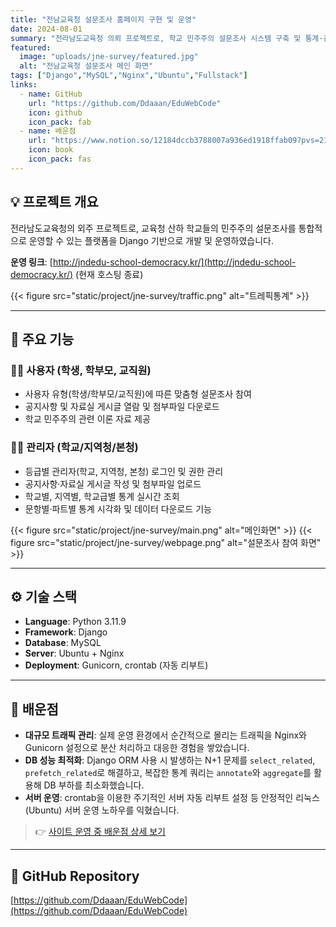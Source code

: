 ```yaml
---
title: "전남교육청 설문조사 홈페이지 구현 및 운영"
date: 2024-08-01
summary: "전라남도교육청 의뢰 프로젝트로, 학교 민주주의 설문조사 시스템 구축 및 통계·관리 기능을 포함한 Django 기반 웹 서비스"
featured:
  image: "uploads/jne-survey/featured.jpg"
  alt: "전남교육청 설문조사 메인 화면"
tags: ["Django","MySQL","Nginx","Ubuntu","Fullstack"]
links:
  - name: GitHub
    url: "https://github.com/Ddaaan/EduWebCode"
    icon: github
    icon_pack: fab
  - name: 배운점
    url: "https://www.notion.so/12184dccb3788007a936ed1918ffab09?pvs=21"
    icon: book
    icon_pack: fas
---
```


## 💡 프로젝트 개요
전라남도교육청의 외주 프로젝트로, 교육청 산하 학교들의 민주주의 설문조사를 통합적으로 운영할 수 있는 플랫폼을 Django 기반으로 개발 및 운영하였습니다. 

**운영 링크**: [http://jndedu-school-democracy.kr/](http://jndedu-school-democracy.kr/) (현재 호스팅 종료)

{{< figure src="static/project/jne-survey/traffic.png" alt="트레픽통계" >}}

---

## 🌟 주요 기능
### 👩‍🏫 사용자 (학생, 학부모, 교직원)
- 사용자 유형(학생/학부모/교직원)에 따른 맞춤형 설문조사 참여
- 공지사항 및 자료실 게시글 열람 및 첨부파일 다운로드
- 학교 민주주의 관련 이론 자료 제공

### 🧑‍💻 관리자 (학교/지역청/본청)
- 등급별 관리자(학교, 지역청, 본청) 로그인 및 권한 관리
- 공지사항·자료실 게시글 작성 및 첨부파일 업로드
- 학교별, 지역별, 학교급별 통계 실시간 조회
- 문항별·파트별 통계 시각화 및 데이터 다운로드 기능

{{< figure src="static/project/jne-survey/main.png" alt="메인화면" >}}
{{< figure src="static/project/jne-survey/webpage.png" alt="설문조사 참여 화면" >}}

---

## ⚙️ 기술 스택
- **Language**: Python 3.11.9
- **Framework**: Django
- **Database**: MySQL
- **Server**: Ubuntu + Nginx
- **Deployment**: Gunicorn, crontab (자동 리부트)

---

## 🧠 배운점
- **대규모 트래픽 관리**: 실제 운영 환경에서 순간적으로 몰리는 트래픽을 Nginx와 Gunicorn 설정으로 분산 처리하고 대응한 경험을 쌓았습니다.
- **DB 성능 최적화**: Django ORM 사용 시 발생하는 N+1 문제를 `select_related`, `prefetch_related`로 해결하고, 복잡한 통계 쿼리는 `annotate`와 `aggregate`를 활용해 DB 부하를 최소화했습니다.
- **서버 운영**: crontab을 이용한 주기적인 서버 자동 리부트 설정 등 안정적인 리눅스(Ubuntu) 서버 운영 노하우를 익혔습니다.

> 👉 [사이트 운영 중 배운점 상세 보기](https://www.notion.so/12184dccb3788007a936ed1918ffab09?pvs=21)

---

## 🔗 GitHub Repository
[https://github.com/Ddaaan/EduWebCode](https://github.com/Ddaaan/EduWebCode)